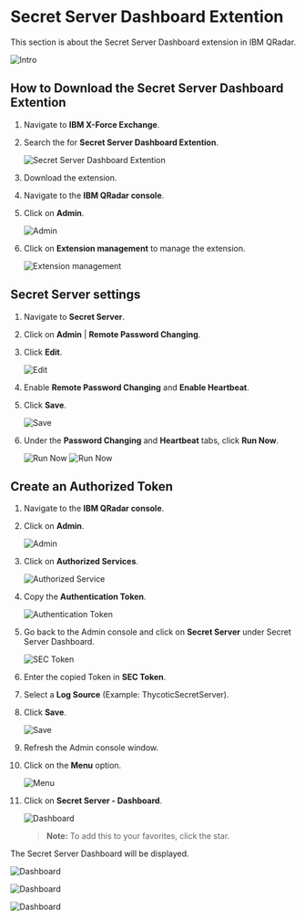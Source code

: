 [title]: # (Secret Server Dashboard)
[tags]: # (dashboard)
[priority]: # (300)
# Secret Server Dashboard Extention

This section is about the Secret Server Dashboard extension in IBM QRadar.

   ![Intro](images/intro.png)

## How to Download the Secret Server Dashboard Extention

1. Navigate to __IBM X-Force Exchange__.
1. Search the for __Secret Server Dashboard Extention__.

   ![Secret Server Dashboard Extention](images/2.png)
1. Download the extension.
1. Navigate to the __IBM QRadar console__.
1. Click on __Admin__.

   ![Admin](images/1.png)
1. Click on __Extension management__ to manage the extension.

   ![Extension management](images/4.png)

## Secret Server settings

1. Navigate to __Secret Server__.
1. Click on __Admin__ | __Remote Password Changing__.
1. Click __Edit__.

   ![Edit](images/6.png)
1. Enable __Remote Password Changing__ and __Enable Heartbeat__.
1. Click __Save__.

   ![Save](images/7.png)
1. Under the __Password Changing__ and __Heartbeat__ tabs, click __Run Now__.

   ![Run Now](images/8.png)
   ![Run Now](images/9.png)

## Create an Authorized Token

1. Navigate to the __IBM QRadar console__.
1. Click on __Admin__.

   ![Admin](images/1.png)
1. Click on __Authorized Services__.

   ![Authorized Service](images/10.png)
1. Copy the __Authentication Token__.

   ![Authentication Token](images/11.png)
1. Go back to the Admin console and click on __Secret Server__ under Secret Server Dashboard.

   ![SEC Token](images/12.png)
1. Enter the copied Token in __SEC Token__.
1. Select a __Log Source__ (Example: ThycoticSecretServer).
1. Click __Save__.

   ![Save](images/14.png)
1. Refresh the Admin console window.
1. Click on the __Menu__ option.

   ![Menu](images/15.png)
1. Click on __Secret Server - Dashboard__.

   ![Dashboard](images/16.png)

   >**Note:** To add this to your favorites, click the star.

The Secret Server Dashboard will be displayed.

   ![Dashboard](images/17.png)

   ![Dashboard](images/19.png)

   ![Dashboard](images/20.png)
